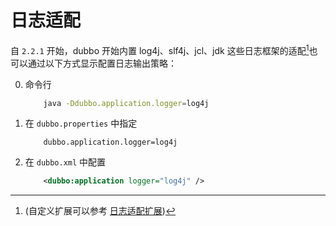 # 日志适配

自 `2.2.1` 开始，dubbo 开始内置 log4j、slf4j、jcl、jdk 这些日志框架的适配[^1]也可以通过以下方式显示配置日志输出策略：

0.  命令行 

    ```sh
        java -Ddubbo.application.logger=log4j
    ```

0.  在 `dubbo.properties` 中指定

    ```
        dubbo.application.logger=log4j
    ```
0.  在 `dubbo.xml` 中配置

    ```xml
        <dubbo:application logger="log4j" />
    ```
    
[^1]: (自定义扩展可以参考 [日志适配扩展](http://dubbo.apache.org/books/dubbo-dev-book/impls/logger-adapter.html))
